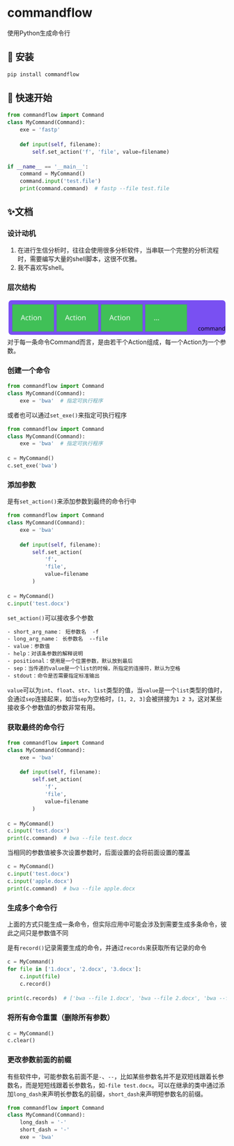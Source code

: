 # commandflow

使用Python生成命令行

## 🍕 安装
```bash
pip install commandflow
```

## 🎉 快速开始

```py
from commandflow import Command
class MyCommand(Command):
    exe = 'fastp'

    def input(self, filename):
        self.set_action('f', 'file', value=filename)

if __name__ == '__main__':
    command = MyCommand()
    command.input('test.file')
    print(command.command)  # fastp --file test.file
```

## ✨文档

### 设计动机
1. 在进行生信分析时，往往会使用很多分析软件，当串联一个完整的分析流程时，需要编写大量的shell脚本，这很不优雅。
2. 我不喜欢写shell。


### 层次结构
![](./assert/layout.svg)
对于每一条命令Command而言，是由若干个Action组成，每一个Action为一个参数。

### 创建一个命令
```py
from commandflow import Command
class MyCommand(Command):
    exe = 'bwa'  # 指定可执行程序
```
或者也可以通过`set_exe()`来指定可执行程序
```py
from commandflow import Command
class MyCommand(Command):
    exe = 'bwa'  # 指定可执行程序

c = MyCommand()
c.set_exe('bwa')
```
### 添加参数
是有`set_action()`来添加参数到最终的命令行中
```py
from commandflow import Command
class MyCommand(Command):
    exe = 'bwa'

    def input(self, filename):
        self.set_action(
            'f',
            'file',
            value=filename
        )

c = MyCommand()
c.input('test.docx')
```
`set_action()`可以接收多个参数
```txt
- short_arg_name： 短参数名  -f
- long_arg_name： 长参数名  --file
- value：参数值
- help：对该条参数的解释说明
- positional：使用是一个位置参数，默认放到最后
- sep：当传递的value是一个list的时候，所指定的连接符，默认为空格
- stdout：命令是否需要指定标准输出
```
`value`可以为`int`、`float`、`str`、`list`类型的值，当`value`是一个`list`类型的值时，会通过`sep`连接起来，如当`sep`为空格时，`[1, 2, 3]`会被拼接为`1 2 3`，这对某些接收多个参数值的参数非常有用。


### 获取最终的命令行
```py
from commandflow import Command
class MyCommand(Command):
    exe = 'bwa'

    def input(self, filename):
        self.set_action(
            'f',
            'file',
            value=filename
        )

c = MyCommand()
c.input('test.docx')
print(c.command)  # bwa --file test.docx
```
当相同的参数值被多次设置参数时，后面设置的会将前面设置的覆盖
```py
c = MyCommand()
c.input('test.docx')
c.input('apple.docx')
print(c.command)  # bwa --file apple.docx
```


### 生成多个命令行
上面的方式只能生成一条命令，但实际应用中可能会涉及到需要生成多条命令，彼此之间只是参数值不同

是有`record()`记录需要生成的命令，并通过`records`来获取所有记录的命令
```py
c = MyCommand()
for file in ['1.docx', '2.docx', '3.docx']:
    c.input(file)
    c.record()

print(c.records)  # ['bwa --file 1.docx', 'bwa --file 2.docx', 'bwa --file 3.docx']
```

### 将所有命令重置（删除所有参数）
```py
c = MyCommand()
c.clear()
```


### 更改参数前面的前缀
有些软件中，可能参数名前面不是`-`、`--`，比如某些参数名并不是双短线跟着长参数名，而是短短线跟着长参数名，如`-file test.docx`。可以在继承的类中通过添加`long_dash`来声明长参数名的前缀，`short_dash`来声明短参数名的前缀。

```py
from commandflow import Command
class MyCommand(Command):
    long_dash = '-'
    short_dash = '-'
    exe = 'bwa'
```


